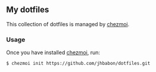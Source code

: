 ## My dotfiles

This collection of dotfiles is managed by [chezmoi].

### Usage

Once you have installed [chezmoi], run:

```
$ chezmoi init https://github.com/jhbabon/dotfiles.git
```

[chezmoi]: https://www.chezmoi.io
